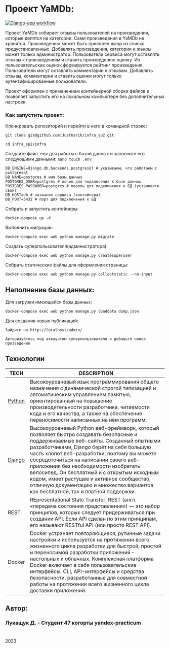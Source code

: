 # Проект YaMDb:

[![Django-app workflow](https://github.com/JustKarik/yamdb_final/actions/workflows/yamdb_workflow.yml/badge.svg)](https://github.com/JustKarik/yamdb_final/actions/workflows/yamdb_workflow.yml)

Проект YaMDb собирает отзывы пользователей на произведения, которые делятся на категории. 
Сами произведения в YaMDb не хранятся.
Произведению может быть присвоен жанр из списка предустановленных. 
Добавлять произведения, категории и жанры может только администратор.
Пользователи сервиса могут оставлять отзывы к произведениям и ставить произведению оценку. Из пользовательских оценок формируется рейтинг произведения.
Пользователи могут оставлять комментарии к отзывам.
Добавлять отзывы, комментарии и ставить оценки могут только аутентифицированные пользователи.

Проект оформлен с применением контейнерной сборки файлов и позволяет запустить его на локальном компьютере без дополнительных настроек.

### Как запустить проект:

Клонировать репозиторий и перейти в него в командной строке:
```
git clone git@github.com:JustKarik/infra_sp2.git
```
```
cd infra_sp2/infra
```

Создайте файл .env для работы с базой данных и заполните его следующими данными:
```nano touch .env```
```
DB_ENGINE=django.db.backends.postgresql # указываем, что работаем с postgresql
DB_NAME=postgres # имя базы данных
POSTGRES_USER=postgres # логин для подключения к базе данных
POSTGRES_PASSWORD=postgres # пароль для подключения к БД (установите свой)
DB_HOST=db # название сервиса (контейнера)
DB_PORT=5432 # порт для подключения к БД 
```

Собрать и запустить контейнеры:
```
docker-compose up -d
```
Выполнить миграции:
```
docker-compose exec web python manage.py migrate 
```
Создать суперпользователя(администратора):
```
docker-compose exec web python manage.py createsuperuser
```
Собрать статические файлы для оформления страницы:
```
docker-compose exec web python manage.py collectstatic --no-input 
```

## Наполнение базы данных:
Для загрузки имеющейся базы данных:
```
docker-compose exec web python manage.py loaddata dump.json
```
Для создания новых публикаций:
```
Зайдите на http://localhost/admin/
```
```
Авторизуйтесь под аккаунтом суперпользователя и добавьте новое прозведение
```


## Технологии

| TECH                                     | DESCRIPTION                                                                                                                                                                                                                                                                                                                                                                                                                                                                                     |
|------------------------------------------|-------------------------------------------------------------------------------------------------------------------------------------------------------------------------------------------------------------------------------------------------------------------------------------------------------------------------------------------------------------------------------------------------------------------------------------------------------------------------------------------------|
| [Python](https://www.python.org/)        | Высокоуровневый язык программирования общего назначения с динамической строгой типизацией и автоматическим управлением памятью, ориентированный на повышение производительности разработчика, читаемости кода и его качества, а также на обеспечение переносимости написанных на нём программ.                                                                                                                                                                                                  |
| [Django](https://www.djangoproject.com/) | Высокоуровневый Python веб-фреймворк, который позволяет быстро создавать безопасные и поддерживаемые веб-сайты. Созданный опытными разработчиками, Django берёт на себя большую часть хлопот веб-разработки, поэтому вы можете сосредоточиться на написании своего веб-приложения без необходимости изобретать велосипед. Он бесплатный и с открытым исходным кодом, имеет растущее и активное сообщество, отличную документацию и множество вариантов как бесплатной, так и платной поддержки. |
| REST                                     | REpresentational State Transfer, REST (англ. «передача состояния представления») — это набор принципов, которых следует придерживаться при создании API. Если API сделан по этим принципам, его называют RESTful API (или просто REST API).                                                                                                                                                                                                                                                     |
| Docker                                   | Docker устраняет повторяющиеся, рутинные задачи настройки и используется на протяжении всего жизненного цикла разработки для быстрой, простой и переносимой разработки приложений – настольных и облачных. Комплексная платформа Docker включает в себя пользовательские интерфейсы, CLI, API-интерфейсы и средства безопасности, разработанные для совместной работы на протяжении всего жизненного цикла доставки приложений.                                                                                                                                                                                                                                                                                                                                                                                                                                                                                                |


## Автор:
### Лукащук Д.  - Студент 47 когорты yandex-practicum
#
2023